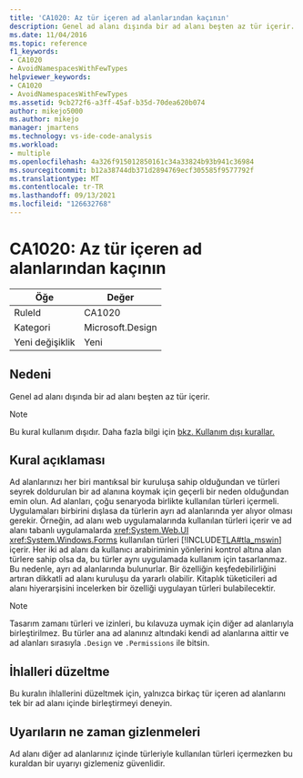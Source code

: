```yaml
---
title: 'CA1020: Az tür içeren ad alanlarından kaçının'
description: Genel ad alanı dışında bir ad alanı beşten az tür içerir.
ms.date: 11/04/2016
ms.topic: reference
f1_keywords:
- CA1020
- AvoidNamespacesWithFewTypes
helpviewer_keywords:
- CA1020
- AvoidNamespacesWithFewTypes
ms.assetid: 9cb272f6-a3ff-45af-b35d-70dea620b074
author: mikejo5000
ms.author: mikejo
manager: jmartens
ms.technology: vs-ide-code-analysis
ms.workload:
- multiple
ms.openlocfilehash: 4a326f915012850161c34a33824b93b941c36984
ms.sourcegitcommit: b12a38744db371d2894769ecf305585f9577792f
ms.translationtype: MT
ms.contentlocale: tr-TR
ms.lasthandoff: 09/13/2021
ms.locfileid: "126632768"
---
```

# <a name="ca1020-avoid-namespaces-with-few-types"></a>CA1020: Az tür içeren ad alanlarından kaçının

|Öğe|Değer|
|-|-|
|RuleId|CA1020|
|Kategori|Microsoft.Design|
|Yeni değişiklik|Yeni|

## <a name="cause"></a>Nedeni

Genel ad alanı dışında bir ad alanı beşten az tür içerir.

> [!NOTE]
> Bu kural kullanım dışıdır. Daha fazla bilgi için [bkz. Kullanım dışı kurallar.](fxcop-unported-deprecated-rules.md)

## <a name="rule-description"></a>Kural açıklaması

Ad alanlarınızı her biri mantıksal bir kuruluşa sahip olduğundan ve türleri seyrek doldurulan bir ad alanına koymak için geçerli bir neden olduğundan emin olun. Ad alanları, çoğu senaryoda birlikte kullanılan türleri içermeli. Uygulamaları birbirini dışlasa da türlerin ayrı ad alanlarında yer alıyor olması gerekir. Örneğin, ad alanı web uygulamalarında kullanılan türleri içerir ve ad alanı tabanlı uygulamalarda <xref:System.Web.UI> <xref:System.Windows.Forms> kullanılan türleri [!INCLUDE[TLA#tla_mswin](../code-quality/includes/tlasharptla_mswin_md.md)] içerir. Her iki ad alanı da kullanıcı arabiriminin yönlerini kontrol altına alan türlere sahip olsa da, bu türler aynı uygulamada kullanım için tasarlanmaz. Bu nedenle, ayrı ad alanlarında bulunurlar. Bir özelliğin keşfedebilirliğini artıran dikkatli ad alanı kuruluşu da yararlı olabilir. Kitaplık tüketicileri ad alanı hiyerarşisini incelerken bir özelliği uygulayan türleri bulabilecektir.

> [!NOTE]
> Tasarım zamanı türleri ve izinleri, bu kılavuza uymak için diğer ad alanlarıyla birleştirilmez. Bu türler ana ad alanınız altındaki kendi ad alanlarına aittir ve ad alanları sırasıyla `.Design` ve `.Permissions` ile bitsin.

## <a name="how-to-fix-violations"></a>İhlalleri düzeltme

Bu kuralın ihlallerini düzeltmek için, yalnızca birkaç tür içeren ad alanlarını tek bir ad alanı içinde birleştirmeyi deneyin.

## <a name="when-to-suppress-warnings"></a>Uyarıların ne zaman gizlenmeleri

Ad alanı diğer ad alanlarınız içinde türleriyle kullanılan türleri içermezken bu kuraldan bir uyarıyı gizlemeniz güvenlidir.

